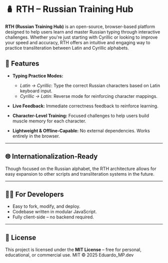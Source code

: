 # 🪆 RTH – Russian Training Hub

**RTH (Russian Training Hub)** is an open-source, browser-based platform designed to help users learn and master Russian typing through interactive challenges. Whether you're just starting with Cyrillic or looking to improve your speed and accuracy, RTH offers an intuitive and engaging way to practice transliteration between Latin and Cyrillic alphabets.

## 🎯 Features

* **Typing Practice Modes:**

  * *Latin → Cyrillic*: Type the correct Russian characters based on Latin keyboard input.
  * *Cyrillic → Latin*: Reverse mode for reinforcing character mappings.

* **Live Feedback:** Immediate correctness feedback to reinforce learning.

* **Character-Level Training:** Focused challenges to help users build muscle memory for each character.

* **Lightweight & Offline-Capable:** No external dependencies. Works entirely in the browser.

---

## 🌐 Internationalization-Ready

Though focused on the Russian alphabet, the RTH architecture allows for easy expansion to other scripts and transliteration systems in the future.

---

## 🧑‍💻 For Developers

* Easy to fork, modify, and deploy.
* Codebase written in modular JavaScript.
* Fully client-side – no backend required.

---

## 📄 License

This project is licensed under the **MIT License** – free for personal, educational, or commercial use.
MIT © 2025 Eduardo_MP.dev
